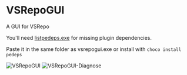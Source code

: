 # VSRepoGUI
A GUI for VSRepo

You'll need [listpedeps.exe](https://github.com/brechtsanders/pedeps/releases) for missing plugin dependencies. 

Paste it in the same folder as vsrepogui.exe or install with `choco install pedeps`

![VSRepoGUI](https://i.imgur.com/OA37k7H.png)
![VSRepoGUI-Diagnose](https://i.imgur.com/YfYVeUl.png)

